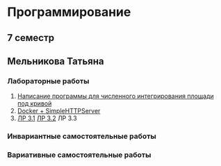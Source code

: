 # Программирование
## 7 семестр
## Мельникова Татьяна
### Лабораторные работы   
1. [Написание программы для численного интегрирования площади под кривой](https://replit.com/@taniamelnikova/sem7-task1#main.py)  
2. [Docker + SimpleHTTPServer](https://hub.docker.com/r/taniamelnikova/task_2)
3. [ЛР 3.1](https://replit.com/@taniamelnikova/sem-7-task31)
   [ЛР 3.2](https://replit.com/@taniamelnikova/sem-7-task32)
   ЛР 3.3 
### Инвариантные самостоятельные работы    

### Вариативные самостоятельные работы  
